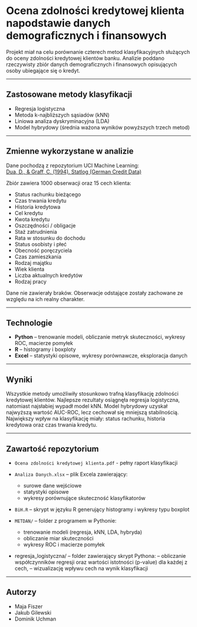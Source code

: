 # Ocena zdolności kredytowej klienta napodstawie danych demograficznych i finansowych

Projekt miał na celu porównanie czterech metod klasyfikacyjnych służących do oceny zdolności kredytowej klientów banku. Analizie poddano rzeczywisty zbiór danych demograficznych i finansowych opisujących osoby ubiegające się o kredyt.

---

## Zastosowane metody klasyfikacji

- Regresja logistyczna  
- Metoda k-najbliższych sąsiadów (kNN)  
- Liniowa analiza dyskryminacyjna (LDA)  
- Model hybrydowy (średnia ważona wyników powyższych trzech metod)

---

## Zmienne wykorzystane w analizie

Dane pochodzą z repozytorium UCI Machine Learning:  
[Dua, D., & Graff, C. (1994). Statlog (German Credit Data)](https://archive.ics.uci.edu/dataset/144/statlog+german+credit+data)

Zbiór zawiera 1000 obserwacji oraz 15 cech klienta:

- Status rachunku bieżącego  
- Czas trwania kredytu  
- Historia kredytowa  
- Cel kredytu  
- Kwota kredytu  
- Oszczędności / obligacje  
- Staż zatrudnienia  
- Rata w stosunku do dochodu  
- Status osobisty i płeć  
- Obecność poręczyciela  
- Czas zamieszkania  
- Rodzaj majątku  
- Wiek klienta  
- Liczba aktualnych kredytów  
- Rodzaj pracy  

Dane nie zawierały braków. Obserwacje odstające zostały zachowane ze względu na ich realny charakter.

---

## Technologie

- **Python** – trenowanie modeli, obliczanie metryk skuteczności, wykresy ROC, macierze pomyłek  
- **R** – histogramy i boxploty  
- **Excel** – statystyki opisowe, wykresy porównawcze, eksploracja danych

---

## Wyniki

Wszystkie metody umożliwiły stosunkowo trafną klasyfikację zdolności kredytowej klientów. Najlepsze rezultaty osiągnęła regresja logistyczna, natomiast najsłabiej wypadł model kNN. Model hybrydowy uzyskał najwyższą wartość AUC-ROC, lecz cechował się mniejszą stabilnością. Największy wpływ na klasyfikację miały: status rachunku, historia kredytowa oraz czas trwania kredytu.

---

## Zawartość repozytorium

- `Ocena zdolności kredytowej klienta.pdf` - pełny raport klasyfikacji
  
- `Analiza Danych.xlsx` – plik Excela zawierający:
  - surowe dane wejściowe  
  - statystyki opisowe  
  - wykresy porównujące skuteczność klasyfikatorów  

- `BiH.R` – skrypt w języku R generujący histogramy i wykresy typu boxplot  

- `METDAN/` – folder z programem w Pythonie:
  - trenowanie modeli (regresja, kNN, LDA, hybryda)  
  - obliczanie miar skuteczności  
  - wykresy ROC i macierze pomyłek

-  regresja_logistyczna/ – folder zawierający skrypt Pythona:
– obliczanie współczynników regresji oraz wartości istotności (p-value)
dla każdej z cech,
– wizualizację wpływu cech na wynik klasyfikacji

---

## Autorzy

- Maja Fiszer  
- Jakub Gilewski  
- Dominik Uchman  
